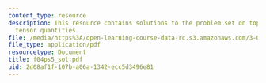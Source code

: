 ```yaml
---
content_type: resource
description: This resource contains solutions to the problem set on topics like symmetry,and
  tensor quantities.
file: /media/https%3A/open-learning-course-data-rc.s3.amazonaws.com/3-012-fundamentals-of-materials-science-fall-2005/2d08af1f107ba06a1342ecc5d3496e81_f04ps5_sol.pdf
file_type: application/pdf
resourcetype: Document
title: f04ps5_sol.pdf
uid: 2d08af1f-107b-a06a-1342-ecc5d3496e81
---
```

